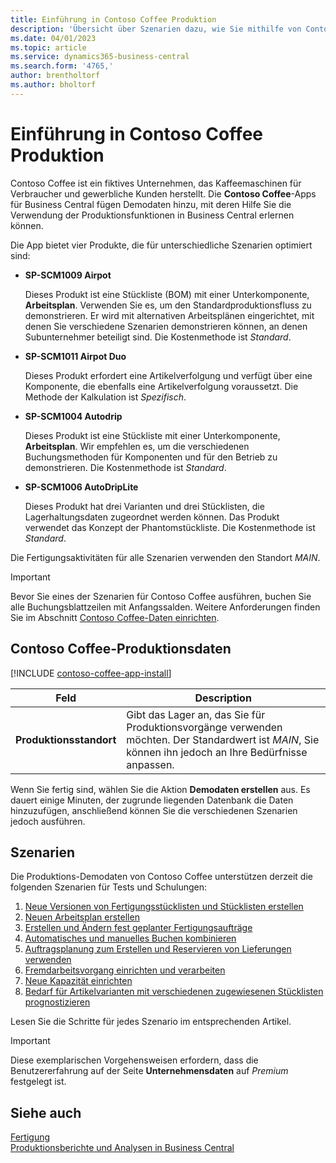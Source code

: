 ```yaml
---
title: Einführung in Contoso Coffee Produktion
description: 'Übersicht über Szenarien dazu, wie Sie mithilfe von Contoso Coffee-Demodaten die Verwendung von Produktionsfunktionen in Business Central erlernen können.'
ms.date: 04/01/2023
ms.topic: article
ms.service: dynamics365-business-central
ms.search.form: '4765,'
author: brentholtorf
ms.author: bholtorf
---
```


# <a name="introduction-to-contoso-coffee-manufacturing"></a>Einführung in Contoso Coffee Produktion

Contoso Coffee ist ein fiktives Unternehmen, das Kaffeemaschinen für Verbraucher und gewerbliche Kunden herstellt. Die **Contoso Coffee**-Apps für Business Central fügen Demodaten hinzu, mit deren Hilfe Sie die Verwendung der Produktionsfunktionen in Business Central erlernen können.  

Die App bietet vier Produkte, die für unterschiedliche Szenarien optimiert sind:

- **SP-SCM1009 Airpot**  

  Dieses Produkt ist eine Stückliste (BOM) mit einer Unterkomponente, **Arbeitsplan**. Verwenden Sie es, um den Standardproduktionsfluss zu demonstrieren. Er wird mit alternativen Arbeitsplänen eingerichtet, mit denen Sie verschiedene Szenarien demonstrieren können, an denen Subunternehmer beteiligt sind. Die Kostenmethode ist *Standard*.  

- **SP-SCM1011 Airpot Duo**  

  Dieses Produkt erfordert eine Artikelverfolgung und verfügt über eine Komponente, die ebenfalls eine Artikelverfolgung voraussetzt. Die Methode der Kalkulation ist *Spezifisch*.  

- **SP-SCM1004 Autodrip**  

  Dieses Produkt ist eine Stückliste mit einer Unterkomponente, **Arbeitsplan**. Wir empfehlen es, um die verschiedenen Buchungsmethoden für Komponenten und für den Betrieb zu demonstrieren. Die Kostenmethode ist *Standard*.

- **SP-SCM1006 AutoDripLite**

  Dieses Produkt hat drei Varianten und drei Stücklisten, die Lagerhaltungsdaten zugeordnet werden können. Das Produkt verwendet das Konzept der Phantomstückliste. Die Kostenmethode ist *Standard*.

Die Fertigungsaktivitäten für alle Szenarien verwenden den Standort *MAIN*.  

> [!IMPORTANT]
> Bevor Sie eines der Szenarien für Contoso Coffee ausführen, buchen Sie alle Buchungsblattzeilen mit Anfangssalden. Weitere Anforderungen finden Sie im Abschnitt [Contoso Coffee-Daten einrichten](#set-up-contoso-coffee-manufacturing-data).

## <a name="set-up-contoso-coffee-manufacturing-data"></a>Contoso Coffee-Produktionsdaten

[!INCLUDE [contoso-coffee-app-install](../../includes/contoso-coffee-app-install.md)]

|Feld  |Description  |
|---------|---------|
|**Produktionsstandort** |Gibt das Lager an, das Sie für Produktionsvorgänge verwenden möchten. Der Standardwert ist *MAIN*, Sie können ihn jedoch an Ihre Bedürfnisse anpassen.|


Wenn Sie fertig sind, wählen Sie die Aktion **Demodaten erstellen** aus. Es dauert einige Minuten, der zugrunde liegenden Datenbank die Daten hinzuzufügen, anschließend können Sie die verschiedenen Szenarien jedoch ausführen.  

## <a name="scenarios"></a>Szenarien

Die Produktions-Demodaten von Contoso Coffee unterstützen derzeit die folgenden Szenarien für Tests und Schulungen:

1. [Neue Versionen von Fertigungsstücklisten und Stücklisten erstellen](create-new-production-bom-version.md)  
2. [Neuen Arbeitsplan erstellen](create-new-routing.md)  
3. [Erstellen und Ändern fest geplanter Fertigungsaufträge](create-firm-planned-production-order-change.md)  
4. [Automatisches und manuelles Buchen kombinieren](combine-automatic-manual-flushing.md)  
5. [Auftragsplanung zum Erstellen und Reservieren von Lieferungen verwenden](order-planning-create-reserve-supply.md)  
6. [Fremdarbeitsvorgang einrichten und verarbeiten](set-up-process-subcontracting-operation.md)  
7. [Neue Kapazität einrichten](set-up-new-capacity.md)  
8. [Bedarf für Artikelvarianten mit verschiedenen zugewiesenen Stücklisten prognostizieren](variants.md)  

Lesen Sie die Schritte für jedes Szenario im entsprechenden Artikel.  

> [!IMPORTANT]
> Diese exemplarischen Vorgehensweisen erfordern, dass die Benutzererfahrung auf der Seite **Unternehmensdaten** auf *Premium* festgelegt ist.

## <a name="see-also"></a>Siehe auch

[Fertigung](../../production-manage-manufacturing.md)  
[Produktionsberichte und Analysen in Business Central](../../production-reports.md)  
